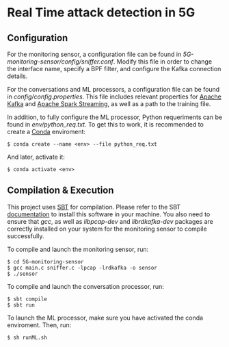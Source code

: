 # Real Time attack detection  in 5G


## Configuration
For the monitoring sensor, a configuration file can be found in *5G-monitoring-sensor/config/sniffer.conf*. Modify this file in order to change the interface name, specify a BPF filter, and configure the Kafka connection details.

For the conversations and ML processors, a configuration file can be found in *config/config.properties*. This file includes relevant properties for
[Apache Kafka](https://kafka.apache.org/) and [Apache Spark Streaming](https://spark.apache.org/streaming/), as well as a path to the training file.

In addition, to fully configure the ML processor, Python requeriments can be found in *env/python_req.txt*.
To get this to work, it is recommended to create a [Conda](https://docs.conda.io/en/latest/) enviroment:
```
$ conda create --name <env> --file python_req.txt
```
And later, activate it:
```
$ conda activate <env>
```  

## Compilation & Execution
This project uses [SBT](https://www.scala-sbt.org/) for compilation. Please refer to the SBT [documentation](https://www.scala-sbt.org/1.x/docs/)
 to install this software in your machine. You also need to ensure that *gcc*, as well as *libpcap-dev* and *librdkafka-dev* packages are correctly installed on your system for the monitoring sensor to compile successfully.
 
 To compile and launch the monitoring sensor, run:
 ```
$ cd 5G-monitoring-sensor
$ gcc main.c sniffer.c -lpcap -lrdkafka -o sensor
$ ./sensor
```
 
 To compile and launch the conversation processor, run:
```
$ sbt compile
$ sbt run
```

To launch the ML processor, make sure you have activated the conda enviroment. Then, run:
```
$ sh runML.sh
```
